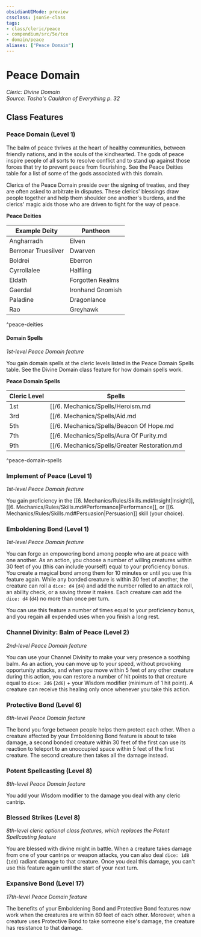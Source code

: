 ```yaml
---
obsidianUIMode: preview
cssclass: json5e-class
tags:
- class/cleric/peace
- compendium/src/5e/tce
- domain/peace
aliases: ["Peace Domain"]
---
```

# Peace Domain
*Cleric: Divine Domain*  
*Source: Tasha's Cauldron of Everything p. 32*  


## Class Features

### Peace Domain (Level 1)

The balm of peace thrives at the heart of healthy communities, between friendly nations, and in the souls of the kindhearted. The gods of peace inspire people of all sorts to resolve conflict and to stand up against those forces that try to prevent peace from flourishing. See the Peace Deities table for a list of some of the gods associated with this domain.

Clerics of the Peace Domain preside over the signing of treaties, and they are often asked to arbitrate in disputes. These clerics' blessings draw people together and help them shoulder one another's burdens, and the clerics' magic aids those who are driven to fight for the way of peace.

**Peace Deities**

| Example Deity | Pantheon |
|---------------|----------|
| Angharradh | Elven |
| Berronar Truesilver | Dwarven |
| Boldrei | Eberron |
| Cyrrollalee | Halfling |
| Eldath | Forgotten Realms |
| Gaerdal | Ironhand Gnomish |
| Paladine | Dragonlance |
| Rao | Greyhawk |
^peace-deities

#### Domain Spells

_1st-level Peace Domain feature_

You gain domain spells at the cleric levels listed in the Peace Domain Spells table. See the Divine Domain class feature for how domain spells work.

**Peace Domain Spells**

| Cleric Level | Spells |
|--------------|--------|
| 1st | [[/6. Mechanics/Spells/Heroism.md|heroism]], [[/6. Mechanics/Spells/Sanctuary.md|sanctuary]] |
| 3rd | [[/6. Mechanics/Spells/Aid.md|aid]], [[/6. Mechanics/Spells/Warding Bond.md|warding bond]] |
| 5th | [[/6. Mechanics/Spells/Beacon Of Hope.md|beacon of hope]], [[/6. Mechanics/Spells/Sending.md|sending]] |
| 7th | [[/6. Mechanics/Spells/Aura Of Purity.md|aura of purity]], [[/6. Mechanics/Spells/Otilukes Resilient Sphere.md|Otiluke's resilient sphere]] |
| 9th | [[/6. Mechanics/Spells/Greater Restoration.md|greater restoration]], [[/6. Mechanics/Spells/Rarys Telepathic Bond.md|Rary's telepathic bond]] |
^peace-domain-spells

### Implement of Peace (Level 1)

_1st-level Peace Domain feature_

You gain proficiency in the [[6. Mechanics/Rules/Skills.md#Insight|Insight]], [[6. Mechanics/Rules/Skills.md#Performance|Performance]], or [[6. Mechanics/Rules/Skills.md#Persuasion|Persuasion]] skill (your choice).

### Emboldening Bond (Level 1)

_1st-level Peace Domain feature_

You can forge an empowering bond among people who are at peace with one another. As an action, you choose a number of willing creatures within 30 feet of you (this can include yourself) equal to your proficiency bonus. You create a magical bond among them for 10 minutes or until you use this feature again. While any bonded creature is within 30 feet of another, the creature can roll a `dice: d4` (`d4`) and add the number rolled to an attack roll, an ability check, or a saving throw it makes. Each creature can add the `dice: d4` (`d4`) no more than once per turn.

You can use this feature a number of times equal to your proficiency bonus, and you regain all expended uses when you finish a long rest.

### Channel Divinity: Balm of Peace (Level 2)

_2nd-level Peace Domain feature_

You can use your Channel Divinity to make your very presence a soothing balm. As an action, you can move up to your speed, without provoking opportunity attacks, and when you move within 5 feet of any other creature during this action, you can restore a number of hit points to that creature equal to `dice: 2d6` (`2d6`) + your Wisdom modifier (minimum of 1 hit point). A creature can receive this healing only once whenever you take this action.

### Protective Bond (Level 6)

_6th-level Peace Domain feature_

The bond you forge between people helps them protect each other. When a creature affected by your Emboldening Bond feature is about to take damage, a second bonded creature within 30 feet of the first can use its reaction to teleport to an unoccupied space within 5 feet of the first creature. The second creature then takes all the damage instead.

### Potent Spellcasting (Level 8)

_8th-level Peace Domain feature_

You add your Wisdom modifier to the damage you deal with any cleric cantrip.

### Blessed Strikes (Level 8)

_8th-level cleric optional class features, which replaces the Potent Spellcasting feature_

You are blessed with divine might in battle. When a creature takes damage from one of your cantrips or weapon attacks, you can also deal `dice: 1d8` (`1d8`) radiant damage to that creature. Once you deal this damage, you can't use this feature again until the start of your next turn.

### Expansive Bond (Level 17)

_17th-level Peace Domain feature_

The benefits of your Emboldening Bond and Protective Bond features now work when the creatures are within 60 feet of each other. Moreover, when a creature uses Protective Bond to take someone else's damage, the creature has resistance to that damage.